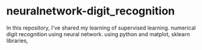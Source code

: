 # neuralnetwork-digit_recognition
In this repository, I've shared my learning of supervised learning. numerical digit recognition using neural network. using python and matplot, sklearn libraries,

